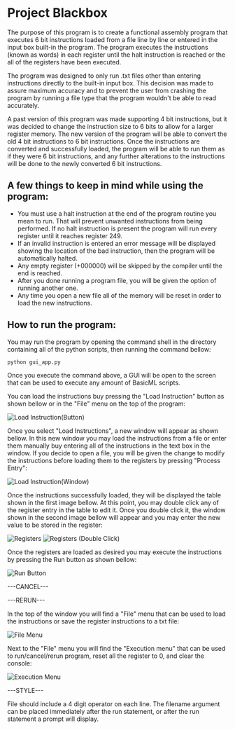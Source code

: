# Project Blackbox

The purpose of this program is to create a functional assembly program that executes 6 bit instructions 
loaded from a file line by line or entered in the input box built-in the program. The program executes 
the instructions (known as words) in each register until the halt instruction is reached or the all of the
registers have been executed.

The program was designed to only run .txt files other than entering instructions directly to the built-in
input box. This decision was made to assure maximum accuracy and to prevent the user from crashing the 
program by running a file type that the program wouldn't be able to read accurately.

A past version of this program was made supporting 4 bit instructions, but it was decided to change the
instruction size to 6 bits to allow for a larger register memory. The new version of the program will
be able to convert the old 4 bit instructions to 6 bit instructions. Once the instructions are converted
and successfully loaded, the program will be able to run them as if they were 6 bit instructions, and any
further alterations to the instructions will be done to the newly converted 6 bit instructions.

## A few things to keep in mind while using the program:
- You must use a halt instruction at the end of the program routine you mean to run. That will prevent
unwanted instructions from being performed. If no halt instruction is present the program will run 
every register until it reaches register 249.
- If an invalid instruction is entered an error message will be displayed showing the location of the
bad instruction, then the program will be automatically halted.
- Any empty register (+000000) will be skipped by the compiler until the end is reached.
- After you done running a program file, you will be given the option of running another one.
- Any time you open a new file all of the memory will be reset in order to load the new instructions.

## How to run the program:

You may run the program by opening the command shell in the directory containing all of the python scripts, 
then running the command bellow:

```shell
python gui_app.py
```
Once you execute the command above, a GUI will be open to the screen that can be used to execute any amount
of BasicML scripts.

You can load the instructions buy pressing the "Load Instruction" button as shown bellow or in the "File" menu on the top of the program:

![Load Instruction(Button)](https://raw.githubusercontent.com/bransonpetty/project-blackbox/develop/readme%20images/Load%20instruction%20(button).png)

Once you select "Load Instructions", a new window will appear as shown bellow. In this new window you may load the instructions from a file or enter them manually buy entering all of the instructions in the text box in the window. If you decide to open a file, you will be given the change to modify the instructions before loading them to the registers by pressing "Process Entry":

![Load Instruction(Window)](https://raw.githubusercontent.com/bransonpetty/project-blackbox/develop/readme%20images/Load%20instruction%20(window).png)

Once the instructions successfully loaded, they will be displayed the table shown in the first image bellow. At this point, you may double click any of the register entry in the table to edit it. Once you double click it, the window shown in the second image bellow will appear and you may enter the new value to be stored in the register:

![Registers](https://raw.githubusercontent.com/bransonpetty/project-blackbox/develop/readme%20images/Registers.png)
![Registers (Double Click)](https://raw.githubusercontent.com/bransonpetty/project-blackbox/develop/readme%20images/Edit%20register.png)

Once the registers are loaded as desired you may execute the instructions by pressing the Run button as shown bellow:

![Run Button](https://raw.githubusercontent.com/bransonpetty/project-blackbox/develop/readme%20images/Run%20Button.png)

---CANCEL---

---RERUN---

In the top of the window you will find a "File" menu that can be used to load the instructions or save the register instructions to a txt file:

![File Menu](https://raw.githubusercontent.com/bransonpetty/project-blackbox/develop/readme%20images/File%20menu.png)

Next to the "File" menu you will find the "Execution menu" that can be used to run/cancel/rerun program, reset all the register to 0, and clear the console:

![Execution Menu](https://raw.githubusercontent.com/bransonpetty/project-blackbox/develop/readme%20images/Execute%20menu.png)

---STYLE---

File should include a 4 digit operator on each line. The filename
argument can be placed immediately after the run statement, or
after the run statement a prompt will display.